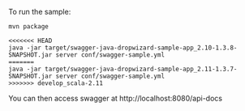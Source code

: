 To run the sample:

```
mvn package

<<<<<<< HEAD
java -jar target/swagger-java-dropwizard-sample-app_2.10-1.3.8-SNAPSHOT.jar server conf/swagger-sample.yml 
=======
java -jar target/swagger-java-dropwizard-sample-app_2.11-1.3.7-SNAPSHOT.jar server conf/swagger-sample.yml 
>>>>>>> develop_scala-2.11

```

You can then access swagger at http://localhost:8080/api-docs
